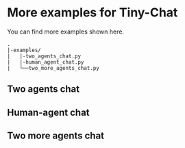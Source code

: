 # More examples for Tiny-Chat

You can find more examples shown here.
```
.
|-examples/
|   |-two_agents_chat.py
|   |-human_agent_chat.py
|   └──two_more_agents_chat.py
```

## Two agents chat

## Human-agent chat

## Two more agents chat